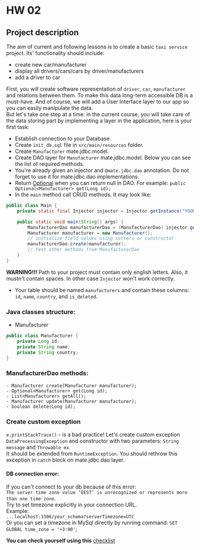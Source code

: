 # HW 02

## Project description
The aim of current and following lessons is to create a basic `taxi service` project.
Its' functionality should include: 
* create new car/manufacturer
* display all drivers/cars/cars by driver/manufacturers
* add a driver to car

First, you will create software representation of `driver`, `car`, `manufacturer` 
and relations between them. To make this data long-term accessible DB is a must-have. And of course, we will add a User Interface layer to our app so you can easily manipulate the data. <br>
But let's take one step at a time: in the current course, you will take care of the data storing part by implementing a layer in the application, here is your first task: 


- Establish connection to your Database.
- Create `init_db.sql` file in `src/main/resources` folder.
- Create `Manufacturer` mate.jdbc.model.
- Create DAO  layer for `Manufacturer` mate.jdbc.model. Below you can see the list of required methods.
- You're already given an injector and `@mate.jdbc.dao` annotation. Do not forget to use it for mate.jdbc.dao implementations.
- Return [Optional](https://docs.oracle.com/javase/8/docs/api/java/util/Optional.html) when you can return null in DAO.
  For example: ```public Optional<Manufacturer> get(Long id);```
- In the `main` method call CRUD methods. It may look like:
```java
public class Main {
    private static final Injector injector = Injector.getInstance("YOUR_PACKAGE");

    public static void main(String[] args) {
        ManufacturerDao manufacturerDao = (ManufacturerDao) injector.getInstance(ManufacturerDao.class);
        Manufacturer manufacturer = new Manufacturer();
        // initialize field values using setters or constructor
        manufacturerDao.create(manufacturer);
        // test other methods from ManufacturerDao
    }
}
```
**WARNING!!!** Path to your project must contain only english letters. Also, it mustn't contain spaces. In other case `Injector` won't work correctly.
- Your table should be named `manufacturers` and contain these columns: `id`, `name`, `country`, and `is_deleted`.
### Java classes structure:
- Manufacturer
```java
public class Manufacturer {
    private Long id;
    private String name;
    private String country;
}
```

### ManufacturerDao methods:
    - Manufacturer create(Manufacturer manufacturer);
    - Optional<Manufacturer> get(Long id);
    - List<Manufacturer> getAll();
    - Manufacturer update(Manufacturer manufacturer);
    - boolean delete(Long id);
    
### Create custom exception
`e.printStackTrace()` - is a bad practice! Let's create custom exception `DataProcessingException`
and constructor with two parameters: `String message` and `Throwable ex`.  
It should be extended from `RuntimeException`. You should rethrow this exception in `catch` block on mate.jdbc.dao layer.
    
#### DB connection error: 
If you can't connect to your db because of this error: <br>
`The server time zone value ‘EEST’ is unrecognized or represents more than one time zone`. <br>
Try to set timezone explicitly in your connection URL. <br>
Example: <br>
`...localhost:3306/your_schema?serverTimezone=UTC` <br>
Or you can set a timezone in MySql directly by running command: `SET GLOBAL time_zone = '+3:00'`;

__You can check yourself using this__ [checklist](https://mate-academy.github.io/jv-program-common-mistakes/java-JDBC/jdbc-intro/JDBC-intro_checklist.html)
